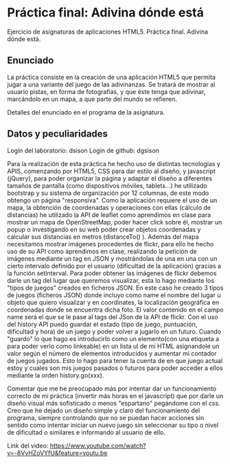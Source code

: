 # Práctica final: Adivina dónde está

Ejercicio de asignaturas de aplicaciones HTML5. Práctica final. Adivina dónde está.

## Enunciado

La práctica consiste en la creación de una aplicación HTML5 que permita jugar a una variante del juego de las adivinanzas. Se tratará de mostrar al usuario pistas, en forma de fotografías, y que éste tenga que adivinar, marcándolo en un mapa, a que parte del mundo se refieren.

Detalles del enunciado en el programa de la asignatura.

## Datos y peculiaridades

Login del laboratorio: dsison
Login de github: dgsison

Para la realización de esta práctica he hecho uso de distintas tecnologías y APIS, comenzando por HTML5, CSS para dar estilo al diseño, y javascript (jQuery), para poder organizar la página y adaptar el diseño a diferentes tamaños de pantalla (como dispositivos móviles, tablets...) he utilizado bootstrap y su sistema de organización por 12 columnas, de este modo obtengo un página "responsiva". 
Como la aplicación requiere el uso de un mapa, la obtención de coordenadas y operaciones con ellas (cálculo de distancias) he utilizado la API de leaflet como aprendimos en clase para mostrar un mapa de OpenStreetMap, poder hacer click sobre él, mostrar un popup o investigando en su web poder crear objetos coordenadas y calcular sus distancias en metros (distanceTo() ).
Además del mapa necesitamos mostrar imágenes procedentes de flickr, para ello he hecho uso de su API como aprendimos en clase, realizando la petición de imágenes mediante un tag en JSON y mostrándolas de una en una con un cierto intervalo definido por el usuario (dificultad de la aplicación) gracias a la función setInterval.
Para poder obtener las imágenes de flickr debemos darle un tag del lugar que queremos visualizar, esta lo hago mediante los "tipos de juegos" creados en ficheros JSON.
En este caso he creado 3 tipos de juegos (ficheros JSON) donde incluyo como name el nombre del lugar u objeto que quiero visualizar y en coordinates, la localización geográfica en coordenadas donde se encuentra dicha foto. El valor contenido en el campo name será el que se le pase al tags del JSon de la API de flickr.
Con el uso del history API puedo guardar el estado (tipo de juego, puntuación, dificultad y hora) de un juego y poder volver a jugarlo en un futuro. Cuando "guardo" lo que hago es introducirlo como un elemento(con una etiqueta a para poder verlo como linkeable) en un lista ul de mi HTML asignandole un valor según el número de elementos introducidos y aumentar mi contador de juegos jugados. Esto lo hago para tener la cuenta de en que juego actual estoy y cuales son mis juegos pasados o futuros para poder acceder a ellos mediante la orden history.go(xxx).

Comentar que me he preocupado más por intentar dar un funcionamiento correcto de mi práctica (invertir más horas en el javascript) que por darle un diseño visual más sofisticado o menos "espartano" pegándome con el css. Creo que he dejado un diseño simple y claro del funcionamiento del programa, siempre controlando que no se puedan hacer acciones sin sentido como intentar iniciar un nuevo juego sin seleccionar su tipo o nivel de dificultad o similares e informando al usuario de ello.


Link del video: https://www.youtube.com/watch?v=-8VvHZoVYfU&feature=youtu.be

